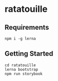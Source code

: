 # ratatouille

## Requirements

```
npm i -g lerna
```

## Getting Started
```
cd ratatouille
lerna bootstrap
npm run storybook
```

